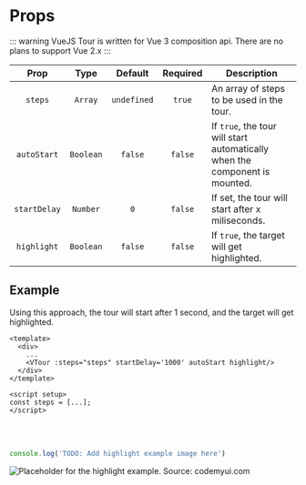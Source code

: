 # Props

::: warning
VueJS Tour is written for Vue 3 composition api. There are no plans to support Vue 2.x
:::

|     Prop     |   Type    |   Default   | Required | Description                                                                 |
|:------------:|:---------:|:-----------:|:--------:|-----------------------------------------------------------------------------|
|   `steps`    |  `Array`  | `undefined` |  `true`  | An array of steps to be used in the tour.                                   |
| `autoStart`  | `Boolean` |   `false`   | `false`  | If `true`, the tour will start automatically when the component is mounted. |
| `startDelay` | `Number`  |     `0`     | `false`  | If set, the tour will start after x miliseconds.                            |
| `highlight`  | `Boolean` |   `false`   | `false`  | If `true`, the target will get highlighted.                                 |

## Example

Using this approach, the tour will start after 1 second, and the target will get highlighted.

```vue{4}
<template>
  <div>
    ...
    <VTour :steps="steps" startDelay='1000' autoStart highlight/>
  </div>
</template>

<script setup>
const steps = [...];
</script>
```
<br>
<br>

```js
console.log('TODO: Add highlight example image here')
```
![Placeholder for the highlight example. Source: codemyui.com](https://codemyui.com/wp-content/uploads/2017/11/Strike-Off-ToDo-List-Animation.gif "TODO Gif")
